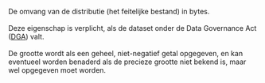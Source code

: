 De omvang van de distributie (het feitelijke bestand) in bytes.
<br/>
<br/>
Deze eigenschap is verplicht, als de dataset onder de Data Governance Act ([DGA](https://digital-strategy.ec.europa.eu/en/policies/data-governance-act-explained)) valt.
<br/>
<br/>
De grootte wordt als een geheel, niet-negatief getal opgegeven, en kan eventueel worden benaderd als de precieze grootte niet bekend is, maar wel opgegeven moet worden.
